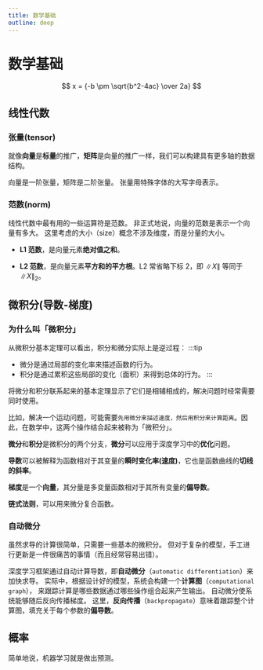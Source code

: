 ```yaml
---
title: 数学基础
outline: deep
---
```


# 数学基础

$$ x = {-b \pm \sqrt{b^2-4ac} \over 2a} $$

## 线性代数

### 张量(tensor)

就像**向量**是**标量**的推广，**矩阵**是向量的推广一样，我们可以构建具有更多轴的数据结构。

向量是一阶张量，矩阵是二阶张量。 张量用特殊字体的大写字母表示。

### 范数(norm)

线性代数中最有用的一些运算符是范数。 非正式地说，向量的范数是表示一个向量有多大。 这里考虑的大小（size）概念不涉及维度，而是分量的大小。

- **L1 范数**，是向量元素**绝对值之和**。

- **L2 范数**，是向量元素**平方和的平方根**。L2 常省略下标 2，即 $\scriptstyle\| X \|$ 等同于 $\scriptstyle\| X \|_2$。

## 微积分(导数-梯度)

### 为什么叫「微积分」

从微积分基本定理可以看出，积分和微分实际上是逆过程：
:::tip

- 微分是通过局部的变化率来描述函数的行为。
- 积分是通过累积这些局部的变化（面积）来得到总体的行为。
  :::

将微分和积分联系起来的基本定理显示了它们是相辅相成的，解决问题时经常需要同时使用。

比如，解决一个运动问题，可能需要`先用微分来描述速度，然后用积分来计算距离`。因此，在数学中，这两个操作结合起来被称为「微积分」。

**微分**和**积分**是微积分的两个分支，**微分**可以应用于深度学习中的**优化**问题。

**导数**可以被解释为函数相对于其变量的**瞬时变化率(速度)**，它也是函数曲线的**切线的斜率**。

**梯度**是一个**向量**，其分量是多变量函数相对于其所有变量的**偏导数**。

**链式法则**，可以用来微分复合函数。

### 自动微分

虽然求导的计算很简单，只需要一些基本的微积分。 但对于复杂的模型，手工进行更新是一件很痛苦的事情（而且经常容易出错）。

深度学习框架通过自动计算导数，即**自动微分**（`automatic differentiation`）来加快求导。 实际中，根据设计好的模型，系统会构建一个**计算图**（`computational graph`）， 来跟踪计算是哪些数据通过哪些操作组合起来产生输出。 自动微分使系统能够随后反向传播梯度。 这里，**反向传播**（`backpropagate`）意味着跟踪整个计算图，填充关于每个参数的**偏导数**。

## 概率

简单地说，机器学习就是做出预测。

